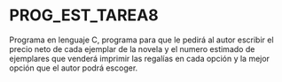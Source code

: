# PROG_EST_TAREA8
Programa en lenguaje C, programa para que le pedirá al autor escribir el precio neto de cada  ejemplar de la novela y el numero estimado de ejemplares que venderá  imprimir las regalías en cada opción y la mejor opción que el autor  podrá escoger.
